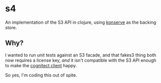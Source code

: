 # s4

An implementation of the S3 API in clojure, using [konserve](https://github.com/replikativ/konserve) as
the backing store.

## Why?

I wanted to run unit tests against an S3 facade, and that fakes3 thing both now
requires a license key, *and* it isn't compatible with the S3 API enough to make
the [cognitect client](https://github.com/cognitect-labs/aws-api) happy.

So yes, I'm coding this out of spite.